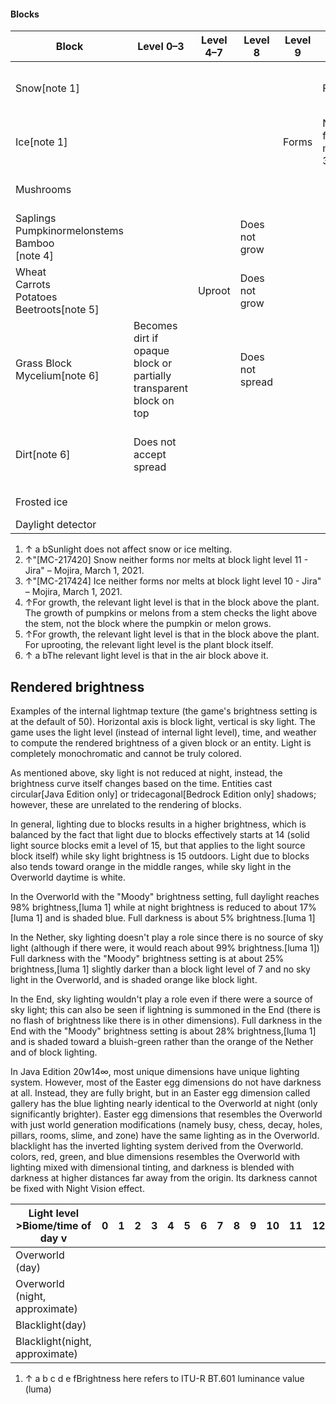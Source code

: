 #### Blocks
| Block                                                    | Level 0–3                                                          | Level 4–7 | Level 8         | Level 9 | Level 10                        | Level 11                        | Level 12 | Level 13–15                                                           |
|----------------------------------------------------------|--------------------------------------------------------------------|-----------|-----------------|---------|---------------------------------|---------------------------------|----------|-----------------------------------------------------------------------|
| Snow[note 1]                                             |                                                                    |           |                 |         | Forms                           | Neither forms nor melts[note 2] |          | Melts                                                                 |
| Ice[note 1]                                              |                                                                    |           |                 | Forms   | Neither forms nor melts[note 3] |                                 |          | Melts                                                                 |
| Mushrooms                                                |                                                                    |           |                 |         |                                 |                                 | Spread   | Uproot unless onmycelium,podzol, ornylium                             |
| Saplings<br/>Pumpkinormelonstems<br/>Bamboo<br/>[note 4] |                                                                    |           | Does not grow   |         |                                 |                                 |          | Grows                                                                 |
| Wheat<br/>Carrots<br/>Potatoes<br/>Beetroots[note 5]     |                                                                    | Uproot    | Does not grow   |         |                                 |                                 |          | Grows                                                                 |
| Grass Block<br/>Mycelium[note 6]                         | Becomes dirt if opaque block or partially transparent block on top |           | Does not spread |         |                                 |                                 |          | Spreads to nearby dirt (see below)                                    |
| Dirt[note 6]                                             | Does not accept spread                                             |           |                 |         |                                 |                                 |          | Accepts spread if there is no opaque or semi-transparent block on top |
| Frosted ice                                              |                                                                    |           |                 |         |                                 |                                 |          | See Frosted Ice for details                                           |
| Daylight detector                                        |                                                                    |           |                 |         |                                 |                                 |          | Output                                                                |

1. ↑ a bSunlight does not affect snow or ice melting.
2. ↑"[MC-217420] Snow neither forms nor melts at block light level 11 - Jira"     – Mojira, March 1, 2021.
3. ↑"[MC-217424] Ice neither forms nor melts at block light level 10 - Jira"     – Mojira, March 1, 2021.
4. ↑For growth, the relevant light level is that in the block above the plant. The growth of pumpkins or melons from a stem checks the light above the stem, not the block where the pumpkin or melon grows.
5. ↑For growth, the relevant light level is that in the block above the plant. For uprooting, the relevant light level is the plant block itself.
6. ↑ a bThe relevant light level is that in the air block above it.

## Rendered brightness
Examples of the internal lightmap texture (the game's brightness setting is at the default of 50). Horizontal axis is block light, vertical is sky light.
The game uses the light level (instead of internal light level), time, and weather to compute the rendered brightness of a given block or an entity. Light is completely monochromatic and cannot be truly colored.

As mentioned above, sky light is not reduced at night, instead, the brightness curve itself changes based on the time. Entities cast circular‌[Java Edition  only] or tridecagonal‌[Bedrock Edition  only] shadows; however, these are unrelated to the rendering of blocks.

In general, lighting due to blocks results in a higher brightness, which is balanced by the fact that light due to blocks effectively starts at 14 (solid light source blocks emit a level of 15, but that applies to the light source block itself) while sky light brightness is 15 outdoors. Light due to blocks also tends toward orange in the middle ranges, while sky light in the Overworld daytime is white.

In the Overworld with the "Moody" brightness setting, full daylight reaches 98% brightness,[luma 1] while at night brightness is reduced to about 17%[luma 1] and is shaded blue. Full darkness is about 5% brightness.[luma 1]

In the Nether, sky lighting doesn't play a role since there is no source of sky light (although if there were, it would reach about 99% brightness.[luma 1]) Full darkness with the "Moody" brightness setting is at about 25% brightness,[luma 1] slightly darker than a block light level of 7 and no sky light in the Overworld, and is shaded orange like block light.

In the End, sky lighting wouldn't play a role even if there were a source of sky light; this can also be seen if lightning is summoned in the End (there is no flash of brightness like there is in other dimensions). Full darkness in the End with the "Moody" brightness setting is about 28% brightness,[luma 1] and is shaded toward a bluish-green rather than the orange of the Nether and of block lighting.

In Java Edition 20w14∞, most unique dimensions have unique lighting system. However, most of the Easter egg dimensions do not have darkness at all. Instead, they are fully bright, but in an Easter egg dimension called gallery has the blue lighting nearly identical to the Overworld at night (only significantly brighter). Easter egg dimensions that resembles the Overworld with just world generation modifications (namely busy, chess, decay, holes, pillars, rooms, slime, and zone) have the same lighting as in the Overworld. blacklight has the inverted lighting system derived from the Overworld. colors, red, green, and blue dimensions resembles the Overworld with lighting mixed with dimensional tinting, and darkness is blended with darkness at higher distances far away from the origin. Its darkness cannot be fixed with Night Vision effect.

| Light level >Biome/time of day v | 0 | 1 | 2 | 3 | 4 | 5 | 6 | 7 | 8 | 9 | 10 | 11 | 12 | 13 | 14 | 15 |
|----------------------------------|---|---|---|---|---|---|---|---|---|---|----|----|----|----|----|----|
| Overworld (day)                  |   |   |   |   |   |   |   |   |   |   |    |    |    |    |    |    |
| Overworld (night, approximate)   |   |   |   |   |   |   |   |   |   |   |    |    |    |    |    |    |
| Blacklight(day)                  |   |   |   |   |   |   |   |   |   |   |    |    |    |    |    |    |
| Blacklight(night, approximate)   |   |   |   |   |   |   |   |   |   |   |    |    |    |    |    |    |

1. ↑ a b c d e fBrightness here refers to ITU-R BT.601 luminance value (luma)


